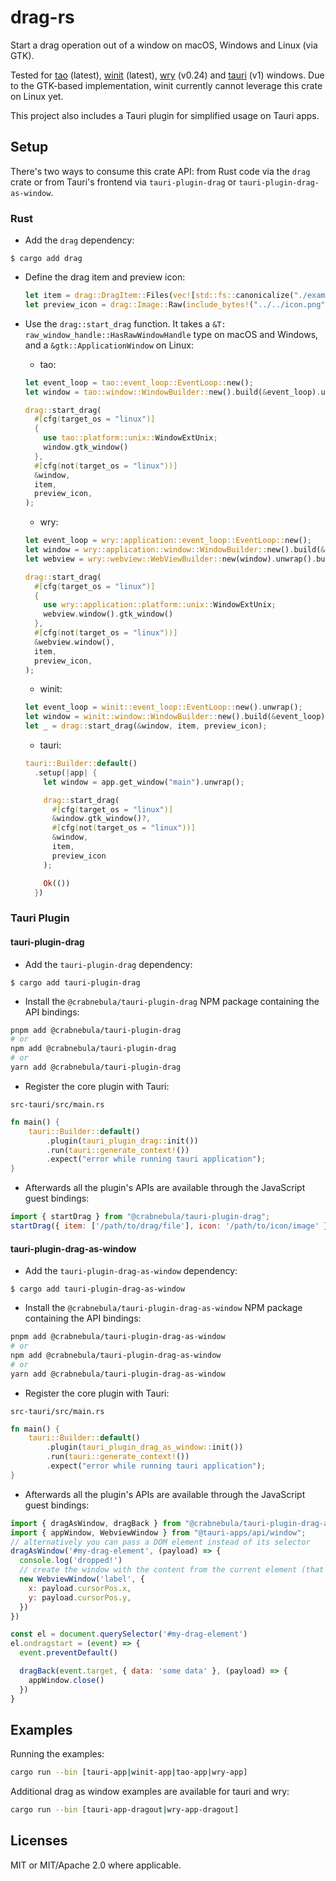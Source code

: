 # drag-rs

Start a drag operation out of a window on macOS, Windows and Linux (via GTK).

Tested for [tao](https://github.com/tauri-apps/tao) (latest), [winit](https://github.com/rust-windowing/winit) (latest), [wry](https://github.com/tauri-apps/wry) (v0.24) and [tauri](https://github.com/tauri-apps/tauri) (v1) windows.
Due to the GTK-based implementation, winit currently cannot leverage this crate on Linux yet.

This project also includes a Tauri plugin for simplified usage on Tauri apps.

## Setup

There's two ways to consume this crate API: from Rust code via the `drag` crate or from Tauri's frontend via `tauri-plugin-drag` or `tauri-plugin-drag-as-window`.

### Rust

- Add the `drag` dependency:

`$ cargo add drag`

- Define the drag item and preview icon:

  ```rust
  let item = drag::DragItem::Files(vec![std::fs::canonicalize("./examples/icon.png").unwrap()]);
  let preview_icon = drag::Image::Raw(include_bytes!("../../icon.png").to_vec());
  ```

- Use the `drag::start_drag` function. It takes a `&T: raw_window_handle::HasRawWindowHandle` type on macOS and Windows, and a `&gtk::ApplicationWindow` on Linux:

  - tao:
  ```rust
  let event_loop = tao::event_loop::EventLoop::new();
  let window = tao::window::WindowBuilder::new().build(&event_loop).unwrap();

  drag::start_drag(
    #[cfg(target_os = "linux")]
    {
      use tao::platform::unix::WindowExtUnix;
      window.gtk_window()
    },
    #[cfg(not(target_os = "linux"))]
    &window,
    item,
    preview_icon,
  );
  ```

  - wry:
  ```rust
  let event_loop = wry::application::event_loop::EventLoop::new();
  let window = wry::application::window::WindowBuilder::new().build(&event_loop).unwrap();
  let webview = wry::webview::WebViewBuilder::new(window).unwrap().build().unwrap();

  drag::start_drag(
    #[cfg(target_os = "linux")]
    {
      use wry::application::platform::unix::WindowExtUnix;
      webview.window().gtk_window()
    },
    #[cfg(not(target_os = "linux"))]
    &webview.window(),
    item,
    preview_icon,
  );
  ```

  - winit:
  ```rust
  let event_loop = winit::event_loop::EventLoop::new().unwrap();
  let window = winit::window::WindowBuilder::new().build(&event_loop).unwrap();
  let _ = drag::start_drag(&window, item, preview_icon);
  ```

  - tauri:
  ```rust
  tauri::Builder::default()
    .setup(|app| {
      let window = app.get_window("main").unwrap();

      drag::start_drag(
        #[cfg(target_os = "linux")]
        &window.gtk_window()?,
        #[cfg(not(target_os = "linux"))]
        &window,
        item,
        preview_icon
      );

      Ok(())
    })
  ```

### Tauri Plugin

#### tauri-plugin-drag

- Add the `tauri-plugin-drag` dependency:

`$ cargo add tauri-plugin-drag`

- Install the `@crabnebula/tauri-plugin-drag` NPM package containing the API bindings:

```sh
pnpm add @crabnebula/tauri-plugin-drag
# or
npm add @crabnebula/tauri-plugin-drag
# or
yarn add @crabnebula/tauri-plugin-drag
```

- Register the core plugin with Tauri:

`src-tauri/src/main.rs`

```rust
fn main() {
    tauri::Builder::default()
        .plugin(tauri_plugin_drag::init())
        .run(tauri::generate_context!())
        .expect("error while running tauri application");
}
```

- Afterwards all the plugin's APIs are available through the JavaScript guest bindings:

```javascript
import { startDrag } from "@crabnebula/tauri-plugin-drag";
startDrag({ item: ['/path/to/drag/file'], icon: '/path/to/icon/image' })
```

#### tauri-plugin-drag-as-window

- Add the `tauri-plugin-drag-as-window` dependency:

`$ cargo add tauri-plugin-drag-as-window`

- Install the `@crabnebula/tauri-plugin-drag-as-window` NPM package containing the API bindings:

```sh
pnpm add @crabnebula/tauri-plugin-drag-as-window
# or
npm add @crabnebula/tauri-plugin-drag-as-window
# or
yarn add @crabnebula/tauri-plugin-drag-as-window
```

- Register the core plugin with Tauri:

`src-tauri/src/main.rs`

```rust
fn main() {
    tauri::Builder::default()
        .plugin(tauri_plugin_drag_as_window::init())
        .run(tauri::generate_context!())
        .expect("error while running tauri application");
}
```

- Afterwards all the plugin's APIs are available through the JavaScript guest bindings:

```javascript
import { dragAsWindow, dragBack } from "@crabnebula/tauri-plugin-drag-as-window";
import { appWindow, WebviewWindow } from "@tauri-apps/api/window";
// alternatively you can pass a DOM element instead of its selector
dragAsWindow('#my-drag-element', (payload) => {
  console.log('dropped!')
  // create the window with the content from the current element (that's is up to you!)
  new WebviewWindow('label', {
    x: payload.cursorPos.x,
    y: payload.cursorPos.y,
  })
})

const el = document.querySelector('#my-drag-element')
el.ondragstart = (event) => {
  event.preventDefault()

  dragBack(event.target, { data: 'some data' }, (payload) => {
    appWindow.close()
  })
}
```

## Examples

Running the examples:

```sh
cargo run --bin [tauri-app|winit-app|tao-app|wry-app]
```

Additional drag as window examples are available for tauri and wry:

```sh
cargo run --bin [tauri-app-dragout|wry-app-dragout]
```

## Licenses

MIT or MIT/Apache 2.0 where applicable.
